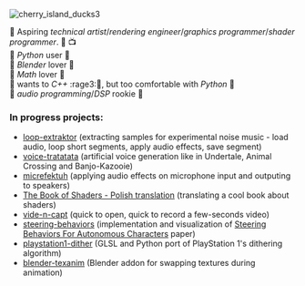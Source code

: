![cherry_island_ducks3](https://user-images.githubusercontent.com/50328147/212745235-78e6702b-a525-49d2-be15-4b283ade0996.jpg)

:small_orange_diamond: Aspiring _technical artist_/_rendering engineer_/_graphics programmer_/_shader programmer_. :art: :tv: \
:small_orange_diamond: _Python_ user :snake: \
:small_orange_diamond: _Blender_ lover :movie_camera: \
:small_orange_diamond: _Math_ lover :triangular_ruler: \
:small_orange_diamond: wants to _C++_ :rage3::shit:, but too comfortable with _Python_ :snake: \
:small_orange_diamond: _audio programming_/_DSP_ rookie :microphone: 

### In progress projects:
- [loop-extraktor](https://github.com/WojtekPachowiak/loop-extraktor) (extracting samples for experimental noise music - load audio, loop short segments, apply audio effects, save segment)
- [voice-tratatata](https://github.com/WojtekPachowiak/voice-tratatata) (artificial voice generation like in Undertale, Animal Crossing and Banjo-Kazooie)
- [micrefektuh](https://github.com/WojtekPachowiak/micrefektuh) (applying audio effects on microphone input and outputing to speakers)
- [The Book of Shaders - Polish translation](https://github.com/WojtekPachowiak/thebookofshaders) (translating a cool book about shaders)
- [vide-n-capt](https://github.com/WojtekPachowiak/vide-n-capt) (quick to open, quick to record a few-seconds video)
- [steering-behaviors](https://github.com/WojtekPachowiak/steering-behaviors) (implementation and visualization of [Steering Behaviors For Autonomous Characters](https://www.red3d.com/cwr/steer/gdc99/) paper) 
- [playstation1-dither](https://github.com/WojtekPachowiak/playstation1-dither) (GLSL and Python port of PlayStation 1's dithering algorithm)
- [blender-texanim](https://github.com/WojtekPachowiak/blender-texanim) (Blender addon for swapping textures during animation)
